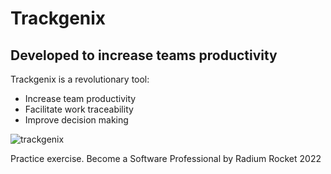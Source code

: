 
# Trackgenix

## Developed to increase teams productivity


Trackgenix is a revolutionary tool:
 - Increase team productivity
 - Facilitate work traceability
 - Improve decision making



![trackgenix](https://user-images.githubusercontent.com/71953662/160427119-93cd7e39-fcd9-41fa-8c1c-ee5b32c0d70d.PNG)

Practice exercise. Become a Software Professional by Radium Rocket 2022

